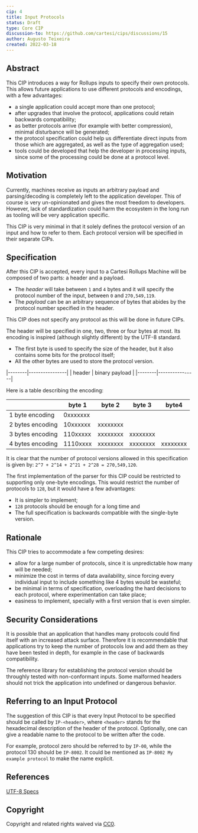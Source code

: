 ```yaml
---
cip: 4
title: Input Protocols
status: Draft
type: Core CIP
discussion-to: https://github.com/cartesi/cips/discussions/15
author: Augusto Teixeira
created: 2022-03-18
---
```


## Abstract

This CIP introduces a way for Rollups inputs to specify their own protocols.
This allows future applications to use different protocols and encodings, with a few advantages:
- a single application could accept more than one protocol;
- after upgrades that involve the protocol, applications could retain backwards compatibility;
- as better protocols arrive (for example with better compression), minimal disturbance will be generated;
- the protocol specification could help us differentiate direct inputs from those which are aggregated, as well as the type of aggregation used;
- tools could be developed that help the developer in processing inputs, since some of the processing could be done at a protocol level.

## Motivation

Currently, machines receive as inputs an arbitrary payload and parsing/decoding is completely left to the application developer.
This of course is very un-opinionated and gives the most freedom to developers.
However, lack of standardization could harm the ecosystem in the long run as tooling will be very application specific.

This CIP is very minimal in that it solely defines the protocol version of an input and how to refer to them.
Each protocol version will be specified in their separate CIPs.

## Specification

After this CIP is accepted, every input to a Cartesi Rollups Machine will be composed of two parts: a header and a payload.

- The *header* will take between `1` and `4` bytes and it will specify the protocol number of the input, between `0` and `270,549,119`.
- The *payload* can be an arbitrary sequence of bytes that abides by the protocol number specified in the header.

This CIP does not specify any protocol as this will be done in future CIPs.

The header will be specified in one, two, three or four bytes at most.
Its encoding is inspired (although slightly different) by the UTF-8 standard.
- The first byte is used to specify the size of the header, but it also contains some bits for the protocol itself;
- All the other bytes are used to store the protocol version.

|--------|----------------|
| header | binary payload |
|--------|----------------|

Here is a table describing the encoding:

|                  |   byte 1 | byte 2   | byte 3   | byte4    |
|------------------|----------|----------|----------|----------|
| 1 byte encoding  | 0xxxxxxx |          |          |          |
| 2 bytes encoding | 10xxxxxx | xxxxxxxx |          |          |
| 3 bytes encoding | 110xxxxx | xxxxxxxx | xxxxxxxx |          |
| 4 bytes encoding | 1110xxxx | xxxxxxxx | xxxxxxxx | xxxxxxxx |

It is clear that the number of protocol versions allowed in this specification is given by: `2^7 + 2^14 + 2^21 + 2^28 = 270,549,120`.

The first implementation of the parser for this CIP could be restricted to supporting only one-byte encodings.
This would restrict the number of protocols to `128`, but it would have a few advantages:
- It is simpler to implement;
- `128` protocols should be enough for a long time and
- The full specification is backwards compatible with the single-byte version.

## Rationale

This CIP tries to accommodate a few competing desires:
- allow for a large number of protocols, since it is unpredictable how many will be needed;
- minimize the cost in terms of data availability, since forcing every individual input to include something like 4 bytes would be wasteful;
- be minimal in terms of specification, overloading the hard decisions to each protocol, where experimentation can take place;
- easiness to implement, specially with a first version that is even simpler.

## Security Considerations

It is possible that an application that handles many protocols could find itself with an increased attack surface.
Therefore it is recommendable that applications try to keep the number of protocols low and add them as they have been tested in depth, for example in the case of backwards compatibility.

The reference library for establishing the protocol version should be throughly tested with non-conformant inputs.
Some malformed headers should not trick the application into undefined or dangerous behavior.

## Referring to an Input Protocol

The suggestion of this CIP is that every Input Protocol to be specified should be called by `IP-<header>`, where `<header>` stands for the hexadecimal description of the header of the protocol.
Optionally, one can give a readable name to the protocol to be written after the code.

For example, protocol zero should be referred to by `IP-00`, while the protocol 130 should be `IP-8002`.
It could be mentioned as `IP-8002 My example protocol` to make the name explicit.

## References

[UTF-8 Specs](https://datatracker.ietf.org/doc/html/rfc3629)

## Copyright

Copyright and related rights waived via [CC0](https://creativecommons.org/publicdomain/zero/1.0/).
